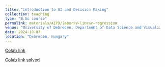 ```yaml
---
title: "Introduction to AI and Decision Making"
collection: teaching
type: "B.Sc course"
permalink: materials/AIPD/labor/V-linear-regression
venue: "University of Debrecen, Department of Data Science and Visualization"
date: 2024-10-07
location: "Debrecen, Hungary"
---
```


[Colab link](https://colab.research.google.com/drive/1sIXiLMUMcxdY4gyF4Ex2p3RKx1qy43eR)

[Colab link solved](https://colab.research.google.com/drive/1EaR0ro3CO6Ccq2Noi06xeLpGdCjH7cro?authuser=2)